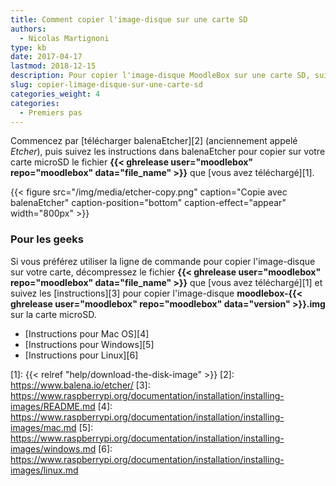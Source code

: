 ```yaml
---
title: Comment copier l'image-disque sur une carte SD
authors:
  - Nicolas Martignoni
type: kb
date: 2017-04-17
lastmod: 2018-12-15
description: Pour copier l'image-disque MoodleBox sur une carte SD, suivez ces instructions.
slug: copier-limage-disque-sur-une-carte-sd
categories_weight: 4
categories:
  - Premiers pas
---
```


Commencez par [télécharger balenaEtcher][2] (anciennement appelé _Etcher_), puis suivez les instructions dans balenaEtcher pour copier sur votre carte microSD le fichier __{{< ghrelease user="moodlebox" repo="moodlebox" data="file_name" >}}__ que [vous avez téléchargé][1].

{{< figure src="/img/media/etcher-copy.png" caption="Copie avec balenaEtcher" caption-position="bottom" caption-effect="appear" width="800px" >}}

### Pour les geeks

Si vous préférez utiliser la ligne de commande pour copier l'image-disque sur votre carte, décompressez le fichier __{{< ghrelease user="moodlebox" repo="moodlebox" data="file_name" >}}__ que [vous avez téléchargé][1] et suivez les [instructions][3] pour copier l'image-disque __moodlebox-{{< ghrelease user="moodlebox" repo="moodlebox" data="version" >}}.img__ sur la carte microSD.

  * [Instructions pour Mac OS][4]
  * [Instructions pour Windows][5]
  * [Instructions pour Linux][6]

 [1]: {{< relref "help/download-the-disk-image" >}}
 [2]: https://www.balena.io/etcher/
 [3]: https://www.raspberrypi.org/documentation/installation/installing-images/README.md
 [4]: https://www.raspberrypi.org/documentation/installation/installing-images/mac.md
 [5]: https://www.raspberrypi.org/documentation/installation/installing-images/windows.md
 [6]: https://www.raspberrypi.org/documentation/installation/installing-images/linux.md
